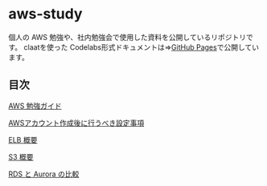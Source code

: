 # aws-study

個人の AWS 勉強や、社内勉強会で使用した資料を公開しているリポジトリです。
claatを使った Codelabs形式ドキュメントは⇒[GitHub Pages](https://ishiharatma.github.io/aws-study/)で公開しています。

## 目次

[AWS 勉強ガイド](/articles_base/aws-study-guide.md)

[AWSアカウント作成後に行うべき設定事項](/articles_base/aws-account-Initial-setting.md)

[ELB 概要](/articles_base/elb-overview.md)

[S3 概要](/articles_base/s3-overview.md)

[RDS と Aurora の比較](/articles_base/rds-aurora-overview.md)

